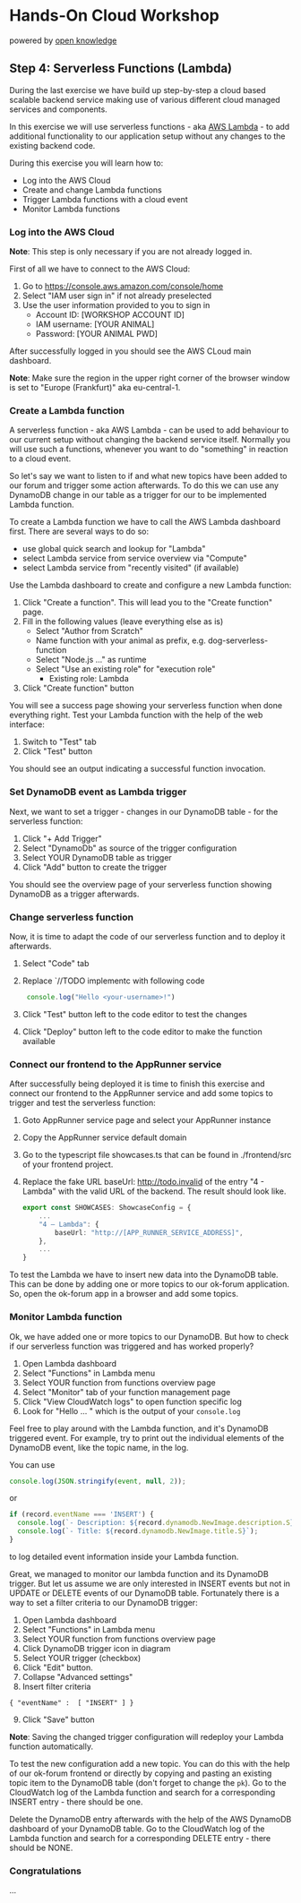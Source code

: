 # Hands-On Cloud Workshop
powered by [open knowledge](https://www.openknowledge.de)

## Step 4: Serverless Functions (Lambda)

During the last exercise we have build up step-by-step a cloud based scalable backend service 
making use of various different cloud managed services and components. 

In this exercise we will use serverless functions - aka [AWS Lambda](https://aws.amazon.com/lambda/) - to add 
additional functionality to our application setup without any changes to the existing backend code. 

During this exercise you will learn how to:

- Log into the AWS Cloud 
- Create and change Lambda functions
- Trigger Lambda functions with a cloud event 
- Monitor Lambda functions

### Log into the AWS Cloud

**Note**: This step is only necessary if you are not already logged in.

First of all we have to connect to the AWS Cloud:

1. Go to https://console.aws.amazon.com/console/home
2. Select "IAM user sign in" if not already preselected
3. Use the user information provided to you to sign in
    - Account ID: [WORKSHOP ACCOUNT ID]
    - IAM username: [YOUR ANIMAL]
    - Password: [YOUR ANIMAL PWD]

After successfully logged in you should see the AWS CLoud main dashboard.

**Note**: Make sure the region in the upper right corner of the browser window
is set to "Europe (Frankfurt)" aka eu-central-1.

### Create a Lambda function 

A serverless function - aka AWS Lambda - can be used to add behaviour to our current 
setup without changing the backend service itself. Normally you will use such a functions, 
whenever you want to do "something" in reaction to a cloud event. 

So let's say we want to listen to if and what new topics have been added to our forum 
and trigger some action afterwards. To do this we can use any DynamoDB change in our table 
as a trigger for our to be implemented Lambda function. 

To create a Lambda function we have to call the AWS Lambda dashboard first. There are
several ways to do so:

- use global quick search and lookup for "Lambda"
- select Lambda service from service overview via "Compute"
- select Lambda service from "recently visited" (if available)

Use the Lambda dashboard to create and configure a new Lambda function:

1. Click "Create a function". This will lead you to the "Create function" page.
2. Fill in the following values (leave everything else as is)
    - Select "Author from Scratch" 
    - Name function with your animal as prefix, e.g. dog-serverless-function
    - Select "Node.js ..." as runtime
    - Select "Use an existing role" for "execution role"
      - Existing role: Lambda 
3. Click "Create function" button

You will see a success page showing your serverless function when done everything right. Test your
Lambda function with the help of the web interface: 

1. Switch to "Test" tab 
2. Click "Test" button 

You should see an output indicating a successful function invocation. 

### Set DynamoDB event as Lambda trigger

Next, we want to set a trigger - changes in our DynamoDB table - for the serverless function: 

1. Click "+ Add Trigger"
2. Select "DynamoDb" as source of the trigger configuration
3. Select YOUR DynamoDB table as trigger 
4. Click "Add" button to create the trigger

You should see the overview page of your serverless function showing DynamoDB as a trigger afterwards. 

### Change serverless function 

Now, it is time to adapt the code of our serverless function and to deploy it afterwards. 

1. Select "Code" tab
2. Replace `//TODO implementc with following code 

    ``` typescript
     console.log("Hello <your-username>!")
    ``` 
3. Click "Test" button left to the code editor to test the changes 
4. Click "Deploy" button left to the code editor to make the function available 

### Connect our frontend to the AppRunner service

After successfully being deployed it is time to finish this exercise and connect our frontend
to the AppRunner service and add some topics to trigger and test the serverless function:

1. Goto AppRunner service page and select your AppRunner instance
2. Copy the AppRunner service default domain
3. Go to the typescript file showcases.ts that can be found in ./frontend/src of your frontend project.
4. Replace the fake URL baseUrl: http://todo.invalid of the entry "4 - Lambda" with the valid URL of the
   backend. The result should look like.

    ```typescript
    export const SHOWCASES: ShowcaseConfig = {
        ...
        "4 – Lambda": {
            baseUrl: "http://[APP_RUNNER_SERVICE_ADDRESS]",
        },
        ...
    }
    ```
To test the Lambda we have to insert new data into the DynamoDB table. This can be done 
by adding one or more topics to our ok-forum application. So, open the ok-forum app in 
a browser and add some topics. 

### Monitor Lambda function  

Ok, we have added one or more topics to our DynamoDB. But how to check if 
our serverless function was triggered and has worked properly? 

1. Open Lambda dashboard
2. Select "Functions" in Lambda menu
3. Select YOUR function from functions overview page 
4. Select "Monitor" tab of your function management page
5. Click "View CloudWatch logs" to open function specific log
6. Look for "Hello ... " which is the output of your `console.log`

Feel free to play around with the Lambda function, and it's DynamoDB triggered event. For example, 
try to print out the individual elements of the DynamoDB event, like the topic name, in the log.

You can use 

  ```typescript
  console.log(JSON.stringify(event, null, 2));
  ```

or 

  ```typescript
  if (record.eventName === 'INSERT') {
    console.log(`- Description: ${record.dynamodb.NewImage.description.S}`);
    console.log(`- Title: ${record.dynamodb.NewImage.title.S}`);
  }
  ```
to log detailed event information inside your Lambda function. 

Great, we managed to monitor our lambda function and its DynamoDB trigger. But let us
assume we are only interested in INSERT events but not in UPDATE or DELETE events of 
our DynamoDB table. Fortunately there is a way to set a filter criteria to our DynamoDB
trigger: 

1. Open Lambda dashboard
2. Select "Functions" in Lambda menu
3. Select YOUR function from functions overview page
4. Click DynamoDB trigger icon in diagram
5. Select YOUR trigger (checkbox)
6. Click "Edit" button.
7. Collapse "Advanced settings"
8. Insert filter criteria

  ```
  { "eventName" :  [ "INSERT" ] }
  ```
9. Click "Save" button

**Note**: Saving the changed trigger configuration will redeploy your Lambda function automatically.

To test the new configuration add a new topic. You can do this with the help of 
our ok-forum frontend or directly by copying and pasting an existing topic item
to the DynamoDB table (don't forget to change the `pk`). Go to the CloudWatch log
of the Lambda function and search for a corresponding INSERT entry - there 
should be one. 

Delete the DynamoDB entry afterwards with the help of the AWS DynamoDB dashboard of 
your DynamoDB table. Go to the CloudWatch log of the Lambda function and search for 
a corresponding DELETE entry - there should be NONE.

### Congratulations 

... 
